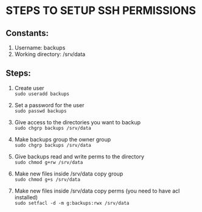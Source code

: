 # STEPS TO SETUP SSH PERMISSIONS

## Constants:

1. Username: backups
2. Working directory: /srv/data

## Steps:

1.  Create user \
    `sudo useradd backups`

1.  Set a password for the user \
    `sudo passwd backups`

1.  Give access to the directories you want to backup \
    `sudo chgrp backups /srv/data`

1.  Make backups group the owner group \
    `sudo chgrp backups /srv/data`

1.  Give backups read and write perms to the directory \
    `sudo chmod g+rw /srv/data`

1.  Make new files inside /srv/data copy group \
    `sudo chmod g+s /srv/data`

1.  Make new files inside /srv/data copy perms (you need to have acl installed) \
    `sudo setfacl -d -m g:backups:rwx /srv/data`
